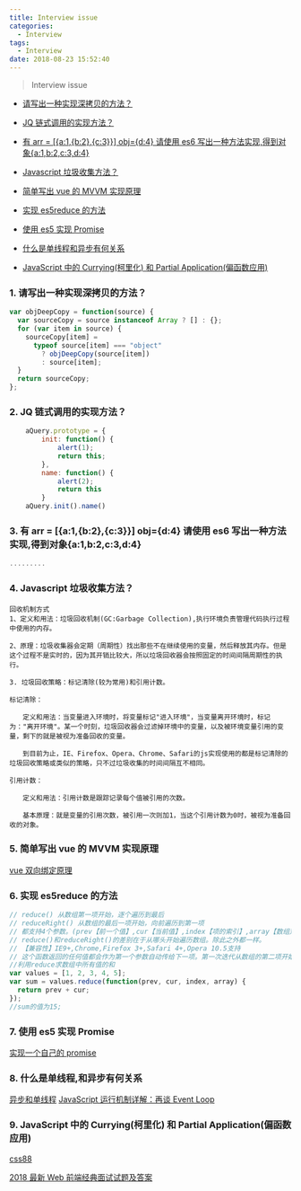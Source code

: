 ```yaml
---
title: Interview issue
categories:
  - Interview
tags:
  - Interview
date: 2018-08-23 15:52:40
---
```


> Interview issue

<!--- more -->

- [请写出一种实现深拷贝的方法？](#1)

- [JQ 链式调用的实现方法？](#2)

- [有 arr = [{a:1,{b:2},{c:3}}] obj={d:4} 请使用 es6 写出一种方法实现,得到对象{a:1,b:2,c:3,d:4}](#3)

- [Javascript 垃圾收集方法？](#4)

- [简单写出 vue 的 MVVM 实现原理](#5)

- [实现 es5reduce 的方法](#6)

- [使用 es5 实现 Promise](#7)

- [什么是单线程和异步有何关系](#8)

- [JavaScript 中的 Currying(柯里化) 和 Partial Application(偏函数应用)](#9)

### <span id='1'>1. 请写出一种实现深拷贝的方法？</span>

```js
var objDeepCopy = function(source) {
  var sourceCopy = source instanceof Array ? [] : {};
  for (var item in source) {
    sourceCopy[item] =
      typeof source[item] === "object"
        ? objDeepCopy(source[item])
        : source[item];
  }
  return sourceCopy;
};
```

### <span id='2'>2. JQ 链式调用的实现方法？</span>

```js
    aQuery.prototype = {
        init: function() {
            alert(1);
            return this;
        },
        name: function() {
            alert(2);
            return this
        }
    aQuery.init().name()
```

### <span id='3'>3. 有 arr = [{a:1,{b:2},{c:3}}] obj={d:4} 请使用 es6 写出一种方法实现,得到对象{a:1,b:2,c:3,d:4}</span>

```js
.........
```

### <span id='4'>4. Javascript 垃圾收集方法？</span>

```
回收机制方式
1、定义和用法：垃圾回收机制(GC:Garbage Collection),执行环境负责管理代码执行过程中使用的内存。

2、原理：垃圾收集器会定期（周期性）找出那些不在继续使用的变量，然后释放其内存。但是这个过程不是实时的，因为其开销比较大，所以垃圾回收器会按照固定的时间间隔周期性的执行。

3. 垃圾回收策略：标记清除(较为常用)和引用计数。

标记清除：

　　定义和用法：当变量进入环境时，将变量标记"进入环境"，当变量离开环境时，标记为："离开环境"。某一个时刻，垃圾回收器会过滤掉环境中的变量，以及被环境变量引用的变量，剩下的就是被视为准备回收的变量。

　　到目前为止，IE、Firefox、Opera、Chrome、Safari的js实现使用的都是标记清除的垃圾回收策略或类似的策略，只不过垃圾收集的时间间隔互不相同。

引用计数：

　　定义和用法：引用计数是跟踪记录每个值被引用的次数。

　　基本原理：就是变量的引用次数，被引用一次则加1，当这个引用计数为0时，被视为准备回收的对象。
```

### <span id='5'>5. 简单写出 vue 的 MVVM 实现原理</span>

[vue 双向绑定原理](https://juejin.im/entry/5923973da22b9d005893805a)

### <span id='6'>6. 实现 es5reduce 的方法</span>

```js
// reduce() 从数组第一项开始，逐个遍历到最后
// reduceRight() 从数组的最后一项开始，向前遍历到第一项
// 都支持4个参数。(prev【前一个值】,cur【当前值】,index【项的索引】,array【数组对象】)
// reduce()和reduceRight()的差别在于从哪头开始遍历数组。除此之外都一样。
// 【兼容性】IE9+,Chrome,Firefox 3+,Safari 4+,Opera 10.5支持
// 这个函数返回的任何值都会作为第一个参数自动传给下一项。第一次迭代从数组的第二项开始。
//利用reduce求数组中所有值的和
var values = [1, 2, 3, 4, 5];
var sum = values.reduce(function(prev, cur, index, array) {
  return prev + cur;
});
//sum的值为15;
```

### <span id='7'>7. 使用 es5 实现 Promise</span>

[实现一个自己的 promise](https://blog.csdn.net/yibingxiong1/article/details/68075416)

### <span id='8'>8. 什么是单线程,和异步有何关系</span>

[异步和单线程](https://blog.csdn.net/ll_0801xyz/article/details/78232621)
[JavaScript 运行机制详解：再谈 Event Loop](http://www.ruanyifeng.com/blog/2014/10/event-loop.html)

### <span id='9'>9. JavaScript 中的 Currying(柯里化) 和 Partial Application(偏函数应用)</span>

[css88](http://www.css88.com/archives/7781)

[2018 最新 Web 前端经典面试试题及答案](https://blog.csdn.net/wdlhao/article/details/79079660)
